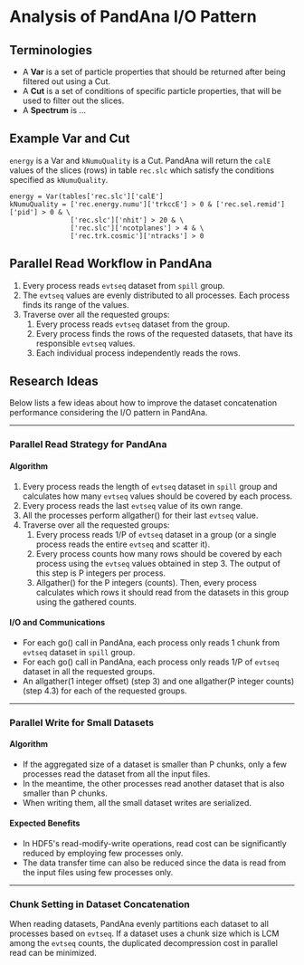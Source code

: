 # Analysis of PandAna I/O Pattern
## Terminologies
* A **Var** is a set of particle properties that should be returned after being filtered out using a Cut.
* A **Cut** is a set of conditions of specific particle properties, that will be used to filter out the slices.
* A **Spectrum** is ...

## Example Var and Cut
`energy` is a Var and `kNumuQuality` is a Cut.
PandAna will return the `calE` values of the slices (rows) in table `rec.slc` which satisfy the conditions specified as `kNumuQuality`.

```
energy = Var(tables['rec.slc']['calE']
kNumuQuality = ['rec.energy.numu']['trkccE'] > 0 & ['rec.sel.remid']['pid'] > 0 & \
               ['rec.slc']['nhit'] > 20 & \
               ['rec.slc']['ncotplanes'] > 4 & \
               ['rec.trk.cosmic']['ntracks'] > 0
```

## Parallel Read Workflow in PandAna
1. Every process reads `evtseq` dataset from `spill` group.
2. The `evtseq` values are evenly distributed to all processes. Each process finds its range of the values.
3. Traverse over all the requested groups:
    1. Every process reads `evtseq` dataset from the group.
    2. Every process finds the rows of the requested datasets, that have its responsible `evtseq` values.
    3. Each individual process independently reads the rows.

## Research Ideas
Below lists a few ideas about how to improve the dataset concatenation
performance considering the I/O pattern in PandAna.

---

### Parallel Read Strategy for PandAna
#### Algorithm
1. Every process reads the length of `evtseq` dataset in `spill` group and calculates how many `evtseq` values should be covered by each process.
2. Every process reads the last `evtseq` value of its own range.
3. All the processes perform allgather() for their last `evtseq` value.
4. Traverse over all the requested groups:
    1. Every process reads 1/P of `evtseq` dataset in a group (or a single process reads the entire `evtseq` and scatter it).
    2. Every process counts how many rows should be covered by each process using the `evtseq` values obtained in step 3. The output of this step is P integers per process.
    3. Allgather() for the P integers (counts). Then, every process calculates which rows it should read from the datasets in this group using the gathered counts.

#### I/O and Communications
* For each go() call in PandAna, each process only reads 1 chunk from `evtseq` dataset in `spill` group.
* For each go() call in PandAna, each process only reads 1/P of `evtseq` dataset in all the requested groups.
* An allgather(1 integer offset) (step 3) and one allgather(P integer counts) (step 4.3) for each of the requested groups.

---

### Parallel Write for Small Datasets
#### Algorithm
* If the aggregated size of a dataset is smaller than P chunks, only a few processes read the dataset from all the input files.
* In the meantime, the other processes read another dataset that is also smaller than P chunks.
* When writing them, all the small dataset writes are serialized.

#### Expected Benefits
* In HDF5's read-modify-write operations, read cost can be significantly reduced by employing few processes only.
* The data transfer time can also be reduced since the data is read from the input files using few processes only.

---

### Chunk Setting in Dataset Concatenation
When reading datasets, PandAna evenly partitions each dataset to all processes based on `evtseq`.
If a dataset uses a chunk size which is LCM among the `evtseq` counts, the duplicated decompression cost in parallel read can be minimized.
